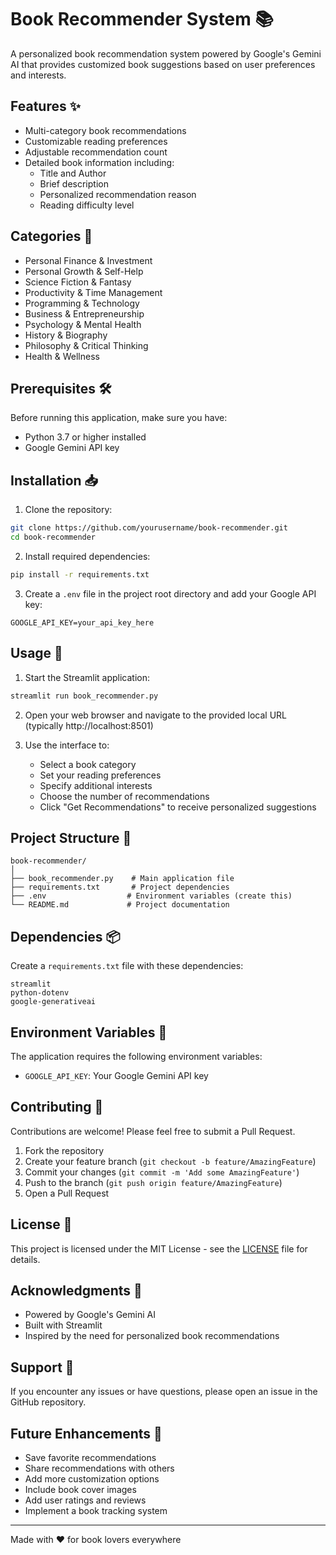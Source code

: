 # Book Recommender System 📚

A personalized book recommendation system powered by Google's Gemini AI that provides customized book suggestions based on user preferences and interests.

## Features ✨

- Multi-category book recommendations
- Customizable reading preferences
- Adjustable recommendation count
- Detailed book information including:
  - Title and Author
  - Brief description
  - Personalized recommendation reason
  - Reading difficulty level

## Categories 📑

- Personal Finance & Investment
- Personal Growth & Self-Help
- Science Fiction & Fantasy
- Productivity & Time Management
- Programming & Technology
- Business & Entrepreneurship
- Psychology & Mental Health
- History & Biography
- Philosophy & Critical Thinking
- Health & Wellness

## Prerequisites 🛠️

Before running this application, make sure you have:
- Python 3.7 or higher installed
- Google Gemini API key

## Installation 📥

1. Clone the repository:
```bash
git clone https://github.com/yourusername/book-recommender.git
cd book-recommender
```

2. Install required dependencies:
```bash
pip install -r requirements.txt
```

3. Create a `.env` file in the project root directory and add your Google API key:
```env
GOOGLE_API_KEY=your_api_key_here
```

## Usage 🚀

1. Start the Streamlit application:
```bash
streamlit run book_recommender.py
```

2. Open your web browser and navigate to the provided local URL (typically http://localhost:8501)

3. Use the interface to:
   - Select a book category
   - Set your reading preferences
   - Specify additional interests
   - Choose the number of recommendations
   - Click "Get Recommendations" to receive personalized suggestions

## Project Structure 📁

```
book-recommender/
│
├── book_recommender.py    # Main application file
├── requirements.txt       # Project dependencies
├── .env                  # Environment variables (create this)
└── README.md             # Project documentation
```

## Dependencies 📦

Create a `requirements.txt` file with these dependencies:
```
streamlit
python-dotenv
google-generativeai
```

## Environment Variables 🔐

The application requires the following environment variables:

- `GOOGLE_API_KEY`: Your Google Gemini API key

## Contributing 🤝

Contributions are welcome! Please feel free to submit a Pull Request.

1. Fork the repository
2. Create your feature branch (`git checkout -b feature/AmazingFeature`)
3. Commit your changes (`git commit -m 'Add some AmazingFeature'`)
4. Push to the branch (`git push origin feature/AmazingFeature`)
5. Open a Pull Request

## License 📄

This project is licensed under the MIT License - see the [LICENSE](LICENSE) file for details.

## Acknowledgments 🙏

- Powered by Google's Gemini AI
- Built with Streamlit
- Inspired by the need for personalized book recommendations

## Support 💬

If you encounter any issues or have questions, please open an issue in the GitHub repository.

## Future Enhancements 🔮

- Save favorite recommendations
- Share recommendations with others
- Add more customization options
- Include book cover images
- Add user ratings and reviews
- Implement a book tracking system

---

Made with ❤️ for book lovers everywhere


<!-- ![Screenshot](IMAGES/Image1.png) 
![Screenshot](IMAGES/Image2.png)  -->